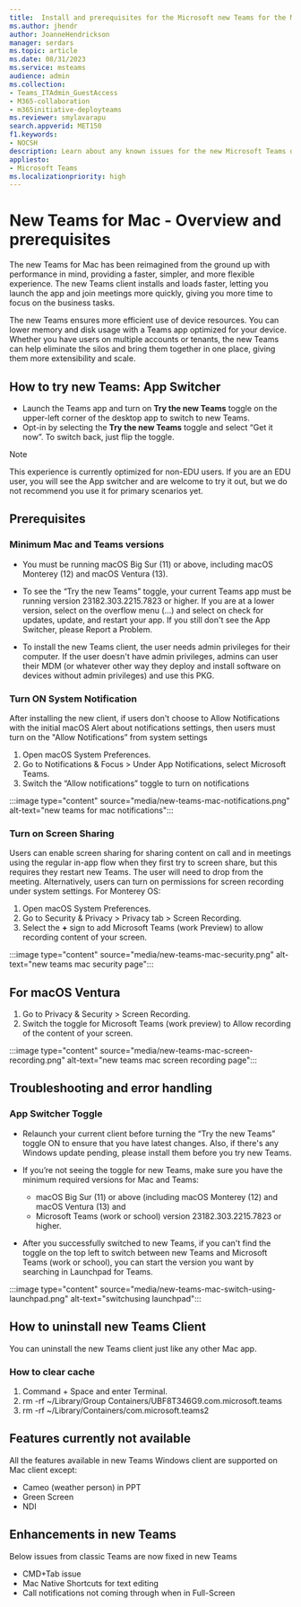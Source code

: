 ```yaml
---
title:  Install and prerequisites for the Microsoft new Teams for the Mac
ms.author: jhendr
author: JoanneHendrickson
manager: serdars
ms.topic: article
ms.date: 08/31/2023
ms.service: msteams
audience: admin
ms.collection: 
- Teams_ITAdmin_GuestAccess
- M365-collaboration
- m365initiative-deployteams
ms.reviewer: smylavarapu
search.appverid: MET150
f1.keywords:
- NOCSH
description: Learn about any known issues for the new Microsoft Teams desktop client for the Mac
appliesto: 
- Microsoft Teams
ms.localizationpriority: high
---
```

# New Teams for Mac - Overview and prerequisites

The new Teams for Mac has been reimagined from the ground up with performance in mind, providing a faster, simpler, and more flexible experience. The new Teams client installs and loads faster, letting you launch the app and join meetings more quickly, giving you more time to focus on the business tasks.

The new Teams ensures more efficient use of device resources. You can lower memory and disk usage with a Teams app optimized for your device. Whether you have users on multiple accounts or tenants, the new Teams can help eliminate the silos and bring them together in one place, giving them more extensibility and scale.


## How to try new Teams: App Switcher 

- Launch the Teams app and turn on **Try the new Teams** toggle on the upper-left corner of the desktop app to switch to new Teams. 
- Opt-in by selecting the **Try the new Teams** toggle and select “Get it now”.  To switch back, just flip the toggle.

>[!Note]
>This experience is currently optimized for non-EDU users. If you are an EDU user, you will see the App switcher and are welcome to try it out, but we do not recommend you use it for primary scenarios yet.


## Prerequisites

### Minimum Mac and Teams versions 

- You must be running macOS Big Sur (11) or above, including macOS Monterey (12) and macOS Ventura (13). 

- To see the “Try the new Teams” toggle, your current Teams app must be running version 23182.303.2215.7823 or higher. If you are at a lower version, select on the overflow menu (…) and select on check for updates, update, and restart your app. If you still don't see the App Switcher, please Report a Problem.  

- To install the new Teams client, the user needs admin privileges for their computer. If the user doesn't have admin privileges, admins can user their MDM (or whatever other way they deploy and install software on devices without admin privileges) and use this PKG.  


### Turn ON System Notification 

After installing the new client, if users don't choose to Allow Notifications with the initial macOS Alert about notifications settings, then users must turn on the "Allow Notifications” from system settings  

1. Open macOS System Preferences. 
2. Go to Notifications & Focus > Under App Notifications, select Microsoft Teams. 
3. Switch the “Allow notifications” toggle to turn on notifications 

:::image type="content" source="media/new-teams-mac-notifications.png" alt-text="new teams for mac notifications"::: 


### Turn on Screen Sharing 

Users can enable screen sharing for sharing content on call and in meetings using the regular in-app flow when they first try to screen share, but this requires they restart new Teams. The user will need to drop from the meeting. Alternatively, users can turn on permissions for screen recording under system settings. 
For Monterey OS: 

1. Open macOS System Preferences. 
2. Go to Security & Privacy > Privacy tab > Screen Recording. 
3. Select the **+** sign to add Microsoft Teams (work Preview) to allow recording content of your screen.

 :::image type="content" source="media/new-teams-mac-security.png" alt-text="new teams mac security page":::

 
## For macOS Ventura
 
1. Go to Privacy & Security > Screen Recording.  
2. Switch the toggle for Microsoft Teams (work preview) to Allow recording of the content of your screen.   

:::image type="content" source="media/new-teams-mac-screen-recording.png" alt-text="new teams mac screen recording page":::


## Troubleshooting and error handling

### App Switcher Toggle

- Relaunch your current client before turning the “Try the new Teams” toggle ON to ensure that you have latest changes. Also, if there's any Windows update pending, please install them before you try new Teams.

- If you’re not seeing the toggle for new Teams, make sure you have the minimum required versions for Mac and Teams:

  - macOS Big Sur (11) or above (including macOS Monterey (12) and macOS Ventura (13) and
  - Microsoft Teams (work or school) version 23182.303.2215.7823 or higher. 

- After you successfully switched to new Teams, if you can't find the toggle on the top left to switch between new Teams and Microsoft Teams (work or school), you can start the version you want by searching in Launchpad for Teams.   
 
:::image type="content" source="media/new-teams-mac-switch-using-launchpad.png" alt-text="switchusing launchpad":::

## How to uninstall new Teams Client

You can uninstall the new Teams client just like any other Mac app.

### How to clear cache
1.	Command + Space and enter Terminal.
2.	rm -rf ~/Library/Group Containers/UBF8T346G9.com.microsoft.teams
3.	rm -rf ~/Library/Containers/com.microsoft.teams2


## Features currently not available
 
All the features available in new Teams Windows client are supported on Mac client except:

- Cameo (weather person) in PPT
- Green Screen
- NDI   

## Enhancements in new Teams

Below issues from classic Teams are now fixed in new Teams

- CMD+Tab issue
- Mac Native Shortcuts for text editing
- Call notifications not coming through when in Full-Screen

